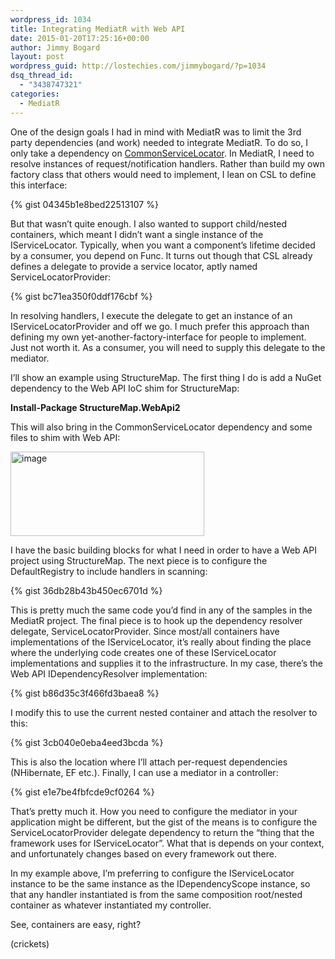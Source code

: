 ```yaml
---
wordpress_id: 1034
title: Integrating MediatR with Web API
date: 2015-01-20T17:25:16+00:00
author: Jimmy Bogard
layout: post
wordpress_guid: http://lostechies.com/jimmybogard/?p=1034
dsq_thread_id:
  - "3438747321"
categories:
  - MediatR
---
```

One of the design goals I had in mind with MediatR was to limit the 3rd party dependencies (and work) needed to integrate MediatR. To do so, I only take a dependency on [CommonServiceLocator](https://commonservicelocator.codeplex.com/). In MediatR, I need to resolve instances of request/notification handlers. Rather than build my own factory class that others would need to implement, I lean on CSL to define this interface:

{% gist 04345b1e8bed22513107 %}

But that wasn’t quite enough. I also wanted to support child/nested containers, which meant I didn’t want a single instance of the IServiceLocator. Typically, when you want a component’s lifetime decided by a consumer, you depend on Func<Foo>. It turns out though that CSL already defines a delegate to provide a service locator, aptly named ServiceLocatorProvider:

{% gist bc71ea350f0ddf176cbf %}

In resolving handlers, I execute the delegate to get an instance of an IServiceLocatorProvider and off we go. I much prefer this approach than defining my own yet-another-factory-interface for people to implement. Just not worth it. As a consumer, you will need to supply this delegate to the mediator.

I’ll show an example using StructureMap. The first thing I do is add a NuGet dependency to the Web API IoC shim for StructureMap:

**Install-Package StructureMap.WebApi2**

This will also bring in the CommonServiceLocator dependency and some files to shim with Web API:

[<img style="border-top: 0px;border-right: 0px;border-bottom: 0px;padding-top: 0px;padding-left: 0px;border-left: 0px;padding-right: 0px" border="0" alt="image" src="https://lostechies.com/content/jimmybogard/uploads/2015/01/image_thumb14.png" width="310" height="135" />](https://lostechies.com/content/jimmybogard/uploads/2015/01/image14.png)

I have the basic building blocks for what I need in order to have a Web API project using StructureMap. The next piece is to configure the DefaultRegistry to include handlers in scanning:

{% gist 36db28b43b450ec6701d %}

This is pretty much the same code you’d find in any of the samples in the MediatR project. The final piece is to hook up the dependency resolver delegate, ServiceLocatorProvider. Since most/all containers have implementations of the IServiceLocator, it’s really about finding the place where the underlying code creates one of these IServiceLocator implementations and supplies it to the infrastructure. In my case, there’s the Web API IDependencyResolver implementation:

{% gist b86d35c3f466fd3baea8 %}

I modify this to use the current nested container and attach the resolver to this:

{% gist 3cb040e0eba4eed3bcda %}

This is also the location where I’ll attach per-request dependencies (NHibernate, EF etc.). Finally, I can use a mediator in a controller:

{% gist e1e7be4fbfcde9cf0264 %}

That’s pretty much it. How you need to configure the mediator in your application might be different, but the gist of the means is to configure the ServiceLocatorProvider delegate dependency to return the “thing that the framework uses for IServiceLocator”. What that is depends on your context, and unfortunately changes based on every framework out there.

In my example above, I’m preferring to configure the IServiceLocator instance to be the same instance as the IDependencyScope instance, so that any handler instantiated is from the same composition root/nested container as whatever instantiated my controller.

See, containers are easy, right?

(crickets)